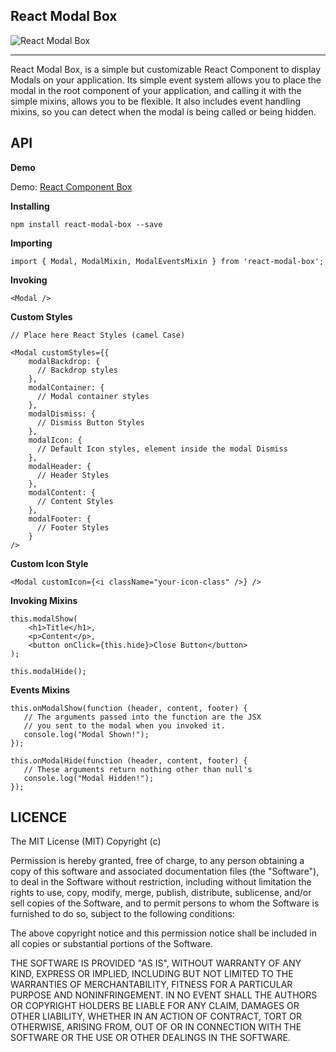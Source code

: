React Modal Box
---

![React Modal Box](http://i.imgur.com/tYqVH7z.png)

---

React Modal Box, is a simple but customizable React Component to display Modals on your application. Its simple
event system allows you to place the modal in the root component of your application, and calling it with
the simple mixins, allows you to be flexible. It also includes event handling mixins, so you can detect when the modal
is being called or being hidden.

API
---

__Demo__

Demo: [React Component Box](http://www.sadiqevani.com/react-modal-box/)

__Installing__
```
npm install react-modal-box --save
```


__Importing__

```
import { Modal, ModalMixin, ModalEventsMixin } from 'react-modal-box';
```

__Invoking__

```
<Modal />
```

__Custom Styles__

```
// Place here React Styles (camel Case)

<Modal customStyles={{
    modalBackdrop: {
      // Backdrop styles
    },
    modalContainer: {
      // Modal container styles
    },
    modalDismiss: {
      // Dismiss Button Styles
    },
    modalIcon: {
      // Default Icon styles, element inside the modal Dismiss
    }, 
    modalHeader: {
      // Header Styles
    },
    modalContent: {
      // Content Styles
    },
    modalFooter: {
      // Footer Styles
    }
/>
```

__Custom Icon Style__

```
<Modal customIcon={<i className="your-icon-class" />} />
```

__Invoking Mixins__

```
this.modalShow(
    <h1>Title</h1>,
    <p>Content</p>,
    <button onClick={this.hide}>Close Button</button>
);
```

```
this.modalHide();
```

__Events Mixins__

```
this.onModalShow(function (header, content, footer) {
   // The arguments passed into the function are the JSX
   // you sent to the modal when you invoked it.
   console.log("Modal Shown!");
});

this.onModalHide(function (header, content, footer) {
   // These arguments return nothing other than null's
   console.log("Modal Hidden!");
});
```

LICENCE
---
The MIT License (MIT)
Copyright (c) <year> <copyright holders>

Permission is hereby granted, free of charge, to any person obtaining a copy of this software and associated documentation files (the "Software"), to deal in the Software without restriction, including without limitation the rights to use, copy, modify, merge, publish, distribute, sublicense, and/or sell copies of the Software, and to permit persons to whom the Software is furnished to do so, subject to the following conditions:

The above copyright notice and this permission notice shall be included in all copies or substantial portions of the Software.

THE SOFTWARE IS PROVIDED "AS IS", WITHOUT WARRANTY OF ANY KIND, EXPRESS OR IMPLIED, INCLUDING BUT NOT LIMITED TO THE WARRANTIES OF MERCHANTABILITY, FITNESS FOR A PARTICULAR PURPOSE AND NONINFRINGEMENT. IN NO EVENT SHALL THE AUTHORS OR COPYRIGHT HOLDERS BE LIABLE FOR ANY CLAIM, DAMAGES OR OTHER LIABILITY, WHETHER IN AN ACTION OF CONTRACT, TORT OR OTHERWISE, ARISING FROM, OUT OF OR IN CONNECTION WITH THE SOFTWARE OR THE USE OR OTHER DEALINGS IN THE SOFTWARE.